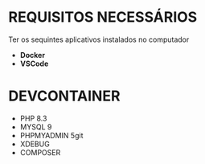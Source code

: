 # REQUISITOS NECESSÁRIOS

Ter os sequintes aplicativos instalados no computador

- **Docker** 
- **VSCode** 

# DEVCONTAINER

- PHP 8.3
- MYSQL 9
- PHPMYADMIN 5git 
- XDEBUG
- COMPOSER
